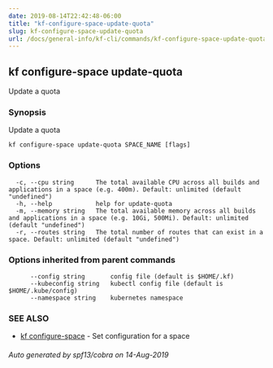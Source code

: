 ```yaml
---
date: 2019-08-14T22:42:48-06:00
title: "kf-configure-space-update-quota"
slug: kf-configure-space-update-quota
url: /docs/general-info/kf-cli/commands/kf-configure-space-update-quota/
---
```

## kf configure-space update-quota

Update a quota

### Synopsis

Update a quota

```
kf configure-space update-quota SPACE_NAME [flags]
```

### Options

```
  -c, --cpu string      The total available CPU across all builds and applications in a space (e.g. 400m). Default: unlimited (default "undefined")
  -h, --help            help for update-quota
  -m, --memory string   The total available memory across all builds and applications in a space (e.g. 10Gi, 500Mi). Default: unlimited (default "undefined")
  -r, --routes string   The total number of routes that can exist in a space. Default: unlimited (default "undefined")
```

### Options inherited from parent commands

```
      --config string       config file (default is $HOME/.kf)
      --kubeconfig string   kubectl config file (default is $HOME/.kube/config)
      --namespace string    kubernetes namespace
```

### SEE ALSO

* [kf configure-space](/docs/general-info/kf-cli/commands/kf-configure-space/)	 - Set configuration for a space

###### Auto generated by spf13/cobra on 14-Aug-2019
